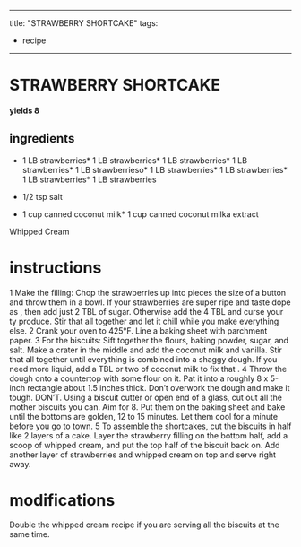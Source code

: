 

	
---
title: "STRAWBERRY SHORTCAKE"
tags:
  - recipe
---
# STRAWBERRY SHORTCAKE
#### yields 8
## ingredients
* 1 LB strawberries* 1 LB strawberries* 1 LB strawberries* 1 LB strawberries* 1 LB strawberrieso* 1 LB strawberries* 1 LB strawberries* 1 LB strawberries* 1 LB strawberries
* 1/2 tsp salt

* 1 cup canned coconut milk* 1 cup canned coconut milka extract

Whipped Cream

# instructions
1 Make the filling: Chop the strawberries up into pieces the size of a button and throw them
in a bowl. If your strawberries are super ripe and taste dope as  , then add just 2
TBL of sugar. Otherwise add the 4 TBL and curse your   ty produce. Stir that
all together and let it chill while you make everything else.
2 Crank your oven to 425°F. Line a baking sheet with parchment paper.
3 For the biscuits: Sift together the flours, baking powder, sugar, and salt. Make a crater in
the middle and add the coconut milk and vanilla. Stir that all together until everything is
combined into a shaggy dough. If you need more liquid, add a TBL or two of coconut
milk to fix that   .
4 Throw the dough onto a countertop with some flour on it. Pat it into a roughly 8 x 5-inch
rectangle about 1.5 inches thick. Don’t overwork the dough and make it tough. DON’T.
Using a biscuit cutter or open end of a glass, cut out all the mother biscuits you can.
Aim for 8. Put them on the baking sheet and bake until the bottoms are golden, 12 to 15
minutes. Let them cool for a minute before you go to town.
5 To assemble the shortcakes, cut the biscuits in half like 2 layers of a cake. Layer the
strawberry filling on the bottom half, add a scoop of whipped cream, and put the top half of the
biscuit back on. Add another layer of strawberries and whipped cream on top and serve right
away.

# modifications

Double the whipped cream recipe if you are serving all the biscuits at the same time.
	

